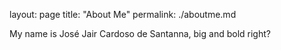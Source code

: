 layout: page
title: "About Me"
permalink: ./aboutme.md

My name is José Jair Cardoso de Santanna, big and bold right?
